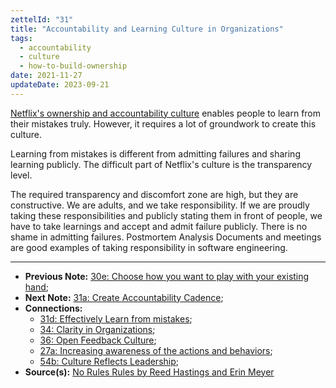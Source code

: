```yaml
---
zettelId: "31"
title: "Accountability and Learning Culture in Organizations"
tags:
  - accountability
  - culture
  - how-to-build-ownership
date: 2021-11-27
updateDate: 2023-09-21
---
```


[Netflix's ownership and accountability culture](https://www.norulesrules.com/) enables people to learn from their mistakes truly. However, it requires a lot of groundwork to create this culture.

Learning from mistakes is different from admitting failures and sharing learning publicly. The difficult part of Netflix's culture is the transparency level.

The required transparency and discomfort zone are high, but they are constructive. We are adults, and we take responsibility. If we are proudly taking these responsibilities and publicly stating them in front of people, we have to take learnings and accept and admit failure publicly. There is no shame in admitting failures. Postmortem Analysis Documents and meetings are good examples of taking responsibility in software engineering.

---

- **Previous Note:** [30e: Choose how you want to play with your existing hand](/notes/30e/);
- **Next Note:** [31a: Create Accountability Cadence](/notes/31a/);
- **Connections:**
  - [31d: Effectively Learn from mistakes](/notes/31d/);
  - [34: Clarity in Organizations](/notes/34/);
  - [36: Open Feedback Culture](/notes/36/);
  - [27a: Increasing awareness of the actions and behaviors](/notes/27a/);
  - [54b: Culture Reflects Leadership](/notes/54b/);
- **Source(s):** [No Rules Rules by Reed Hastings and Erin Meyer](https://www.norulesrules.com/)
